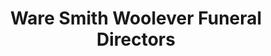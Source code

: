 ---
title: "Ware Smith Woolever Funeral Directors"
url: /midland/ware-smith-woolever-funeral-directors/
shop: funeral directors
---